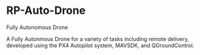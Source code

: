 # RP-Auto-Drone
Fully Autonomous Drone

A Fully Autonmous Drone for a variety of tasks including remote delivery, developed using the PX4 Autopilot system, MAVSDK, and QGroundControl.
